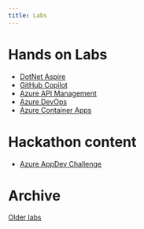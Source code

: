 ```yaml
---
title: Labs
---
```

# Hands on Labs

- [DotNet Aspire](https://markharrison.io/lab-dotnet-aspire/)
- [GitHub Copilot](https://markharrison.io/lab-github-copilot/)
- [Azure API Management](https://aka.ms/apimlab)
- <a href="https://markharrison.io/lab-azure-devops" target="_self">Azure DevOps</a>
- <a href="https://markharrison.io/lab-azure-container-apps" target="_self">Azure Container Apps</a>

# Hackathon content

- <a href="https://markharrison.io/appdev-challenge" target="_self">Azure AppDev Challenge</a>

# Archive

[Older labs](https://github.com/markharrison/start)
